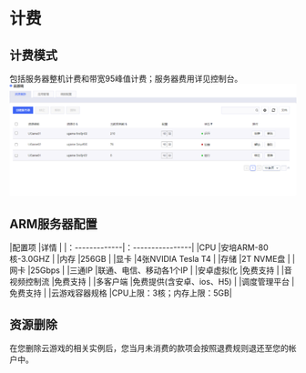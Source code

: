 # 计费

## 计费模式
包括服务器整机计费和带宽95峰值计费；服务器费用详见控制台。
![img](images/price-game.png)

## ARM服务器配置
|配置项          |详情           |
|：-------------|：----------------|
|CPU        |安培ARM-80核-3.0GHZ         |
|内存       |256GB                       |
|显卡       |4张NVIDIA Tesla T4          |
|存储       |2T NVME盘                   |
|网卡       |25Gbps                      |
|三通IP     |联通、电信、移动各1个IP      |
|安卓虚拟化   |免费支持                   |
|音视频控制流 |免费支持                   |
|多客户端     |免费提供(含安卓、ios、H5)   |
|调度管理平台  |免费支持                  |
|云游戏容器规格  |CPU上限：3核；内存上限：5GB|

## 资源删除
在您删除云游戏的相关实例后，您当月未消费的款项会按照退费规则退还至您的帐户中。
